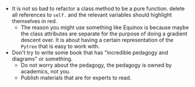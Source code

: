 * It is not so bad to refactor a class method to be a pure function. 
delete all references to `self.` and the relevant variables should highlight themselves in red.
  * The reason you might use something like Equinox is because maybe the class attributes are separate for the purpose of doing a gradient descent over. It is about having a certain representation of the `Pytree` that is easy to work with.
* Don't try to write some book that has "incredible pedagogy and diagrams" or something.
  *   Do not worry about the pedagogy, the pedagogy is owned by academics, not you. 
  *   Publish materials that are for experts to read.
